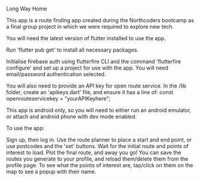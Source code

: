 Long Way Home

This app is a route finding app created during the Northcoders bootcamp as a final group project in which we were required to explore new tech.

You will need the latest version of flutter installed to use the app.

Run 'flutter pub get' to install all necessary packages.

Initialise firebase auth using flutterfire CLI and the command 'flutterfire configure' and set up a project for use with the app. You will need email/password authentication selected.

You will also need to provide an API key for open route service. In the /lib folder, create an 'apikeys.dart' file, and ensure it has a line of:
const openrouteservicekey = "yourAPIKeyhere";

This app is android only, so you will need to either run an android emulator, or attach and android phone with dev mode enabled.

To use the app:

Sign up, then log in.
Use the route planner to place a start and end point, or use postcodes and the 'set' buttons. Wait for the initial route and points of interest to load. Plot the final route, and away you go!
You can save the routes you generate to your profile, and reload them/delete them from the profile page.
To see what the points of interest are, tap/click on them on the map to see a popup with their name.
